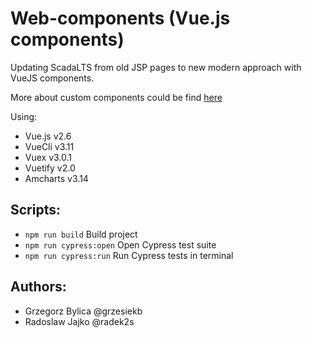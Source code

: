 # Web-components (Vue.js components)
Updating ScadaLTS from old JSP pages to new modern approach with VueJS components.

More about custom components could be find [here](./src/components/README.md) 

Using:
* Vue.js v2.6
* VueCli v3.11
* Vuex v3.0.1
* Vuetify v2.0
* Amcharts v3.14

## Scripts: 
* ```npm run build``` Build project
* ```npm run cypress:open``` Open Cypress test suite
* ```npm run cypress:run``` Run Cypress tests in terminal

## Authors:
* Grzegorz Bylica @grzesiekb
* Radoslaw Jajko @radek2s